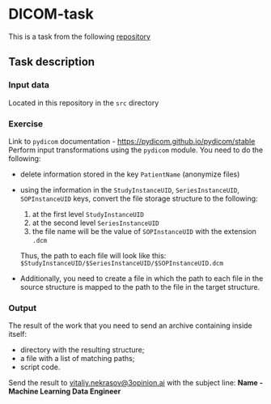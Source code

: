 # DICOM-task

This is a task from the following [repository](https://github.com/batuser/recruit)

## Task description

### Input data

Located in this repository in the `src` directory

### Exercise

Link to `pydicom` documentation - https://pydicom.github.io/pydicom/stable
Perform input transformations using the `pydicom` module. You need to do the following:
* delete information stored in the key `PatientName` (anonymize files)
* using the information in the `StudyInstanceUID`, `SeriesInstanceUID`, `SOPInstanceUID` keys, convert the file storage structure to the following:
   1. at the first level `StudyInstanceUID`
   2. at the second level `SeriesInstanceUID`
   3. the file name will be the value of `SOPInstanceUID` with the extension `.dcm`

     Thus, the path to each file will look like this: `$StudyInstanceUID/$SeriesInstanceUID/$SOPInstanceUID.dcm`

* Additionally, you need to create a file in which the path to each file in the source structure is mapped to the path to the file in the target structure.

### Output

The result of the work that you need to send an archive containing inside itself:
* directory with the resulting structure;
* a file with a list of matching paths;
* script code.

Send the result to vitaliy.nekrasov@3opinion.ai with the subject line: **Name - Machine Learning Data Engineer**
